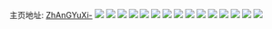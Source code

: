 主页地址: [ZhAnGYuXi-](https://weibo.com/u/5650336744) 
![](https://wx4.sinaimg.cn/mw2000/006aoeHCly1h9r0w3gb0oj30wi0lttbx.jpg) 
![](https://wx4.sinaimg.cn/mw2000/006aoeHCly1h9qkcqir58j30u011pgrk.jpg) 
![](https://wx4.sinaimg.cn/mw2000/006aoeHCly1h9n3oixtuvj32c0340b2a.jpg) 
![](https://wx4.sinaimg.cn/mw2000/006aoeHCly1h9m4g7c3ftj32c02c04qq.jpg) 
![](https://wx4.sinaimg.cn/mw2000/006aoeHCly1h9m4fojizuj32c02c0x6p.jpg) 
![](https://wx4.sinaimg.cn/mw2000/006aoeHCly1h9m4fqy2waj321e2pux6p.jpg) 
![](https://wx4.sinaimg.cn/mw2000/006aoeHCly1h9m4garqzaj32c02c0qv5.jpg) 
![](https://wx4.sinaimg.cn/mw2000/006aoeHCly1h9m4frvrosj32c035qx6p.jpg) 
![](https://wx4.sinaimg.cn/mw2000/006aoeHCly1h9kwoym6fyj30u0104q9b.jpg) 
![](https://wx4.sinaimg.cn/mw2000/006aoeHCly1h9kwozd59yj30u01400z7.jpg) 
![](https://wx4.sinaimg.cn/mw2000/006aoeHCly1h9jycv6y7ij30u00v1q7e.jpg) 
![](https://wx4.sinaimg.cn/mw2000/006aoeHCly1h9fb1yyfumj30wi0xxn4k.jpg) 
![](https://wx4.sinaimg.cn/mw2000/006aoeHCly1h71chpo9f4j31hc1hcb29.jpg) 
![](https://wx4.sinaimg.cn/mw2000/006aoeHCly1h71chqx31uj32c02c0wvl.jpg) 
![](https://wx4.sinaimg.cn/mw2000/006aoeHCly1h3aznzbx2vj30u01sy0xg.jpg) 
